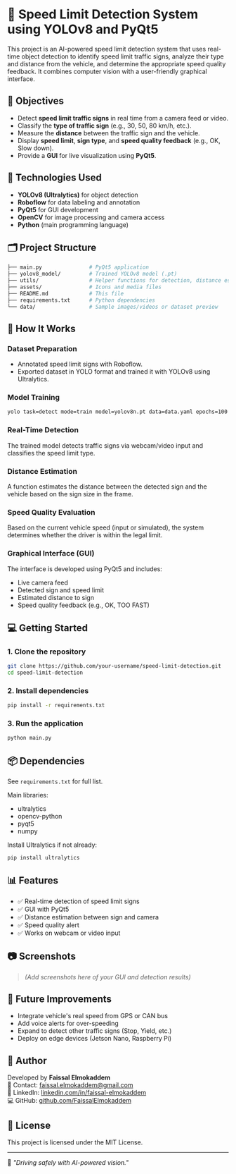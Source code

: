 # 🚦 Speed Limit Detection System using YOLOv8 and PyQt5

This project is an AI-powered speed limit detection system that uses real-time object detection to identify speed limit traffic signs, analyze their type and distance from the vehicle, and determine the appropriate speed quality feedback. It combines computer vision with a user-friendly graphical interface.

## 🎯 Objectives

- Detect **speed limit traffic signs** in real time from a camera feed or video.
- Classify the **type of traffic sign** (e.g., 30, 50, 80 km/h, etc.).
- Measure the **distance** between the traffic sign and the vehicle.
- Display **speed limit**, **sign type**, and **speed quality feedback** (e.g., OK, Slow down).
- Provide a **GUI** for live visualization using **PyQt5**.

## 🧠 Technologies Used

- **YOLOv8 (Ultralytics)** for object detection
- **Roboflow** for data labeling and annotation
- **PyQt5** for GUI development
- **OpenCV** for image processing and camera access
- **Python** (main programming language)

## 🗂️ Project Structure

```bash
├── main.py               # PyQt5 application
├── yolov8_model/         # Trained YOLOv8 model (.pt)
├── utils/                # Helper functions for detection, distance estimation
├── assets/               # Icons and media files
├── README.md             # This file
├── requirements.txt      # Python dependencies
└── data/                 # Sample images/videos or dataset preview
```

## 🧪 How It Works

### Dataset Preparation

- Annotated speed limit signs with Roboflow.
- Exported dataset in YOLO format and trained it with YOLOv8 using Ultralytics.

### Model Training

```bash
yolo task=detect mode=train model=yolov8n.pt data=data.yaml epochs=100 imgsz=640
```

### Real-Time Detection

The trained model detects traffic signs via webcam/video input and classifies the speed limit type.

### Distance Estimation

A function estimates the distance between the detected sign and the vehicle based on the sign size in the frame.

### Speed Quality Evaluation

Based on the current vehicle speed (input or simulated), the system determines whether the driver is within the legal limit.

### Graphical Interface (GUI)

The interface is developed using PyQt5 and includes:
- Live camera feed
- Detected sign and speed limit
- Estimated distance to sign
- Speed quality feedback (e.g., OK, TOO FAST)

## 💻 Getting Started

### 1. Clone the repository

```bash
git clone https://github.com/your-username/speed-limit-detection.git
cd speed-limit-detection
```

### 2. Install dependencies

```bash
pip install -r requirements.txt
```

### 3. Run the application

```bash
python main.py
```

## 📦 Dependencies

See `requirements.txt` for full list.

Main libraries:
- ultralytics
- opencv-python
- pyqt5
- numpy

Install Ultralytics if not already:

```bash
pip install ultralytics
```

## 📊 Features

- ✅ Real-time detection of speed limit signs
- ✅ GUI with PyQt5
- ✅ Distance estimation between sign and camera
- ✅ Speed quality alert
- ✅ Works on webcam or video input

## 📷 Screenshots

> *(Add screenshots here of your GUI and detection results)*

## 🔮 Future Improvements

- Integrate vehicle's real speed from GPS or CAN bus
- Add voice alerts for over-speeding
- Expand to detect other traffic signs (Stop, Yield, etc.)
- Deploy on edge devices (Jetson Nano, Raspberry Pi)

## 👤 Author

Developed by **Faissal Elmokaddem**  
📧 Contact: faissal.elmokaddem@gmail.com  
🔗 LinkedIn: [linkedin.com/in/faissal-elmokaddem](https://linkedin.com/in/faissal-elmokaddem)  
💻 GitHub: [github.com/FaissalElmokaddem](https://github.com/FaissalElmokaddem)

## 📜 License

This project is licensed under the MIT License.

---

🚗 *"Driving safely with AI-powered vision."*
